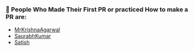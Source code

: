 <h3> 🌟 People Who Made Their First PR or practiced How to make a PR are: </h3>

- [MrKrishnaAgarwal](https://github.com/MrKrishnaAgarwal)
- [SaurabhKumar](https://github.com/Raj-saurabh)
- [Satish](https://github.com/GitSatishGarg)

<!---  [YourName](https://github.com/YourGitHubUsername) -->
<!--- Please follow the same format as above and add your name to the list on the next line. -->
